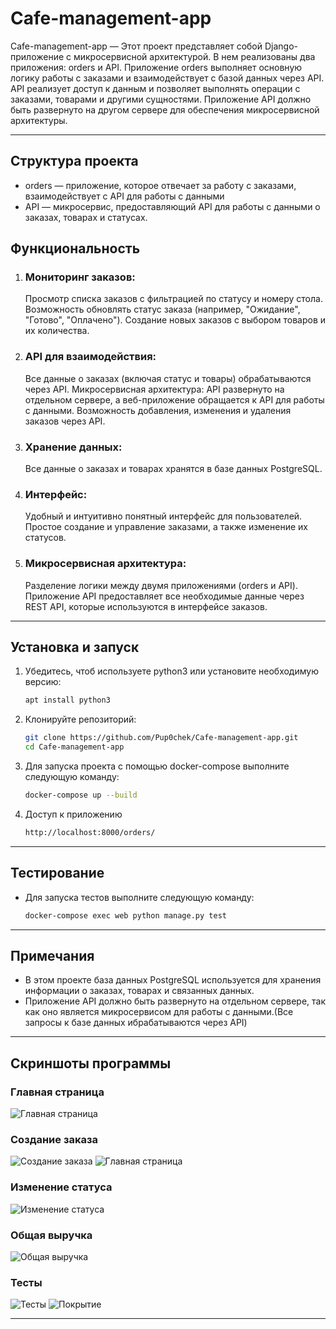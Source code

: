 # Cafe-management-app

Cafe-management-app — Этот проект представляет собой Django-приложение с микросервисной архитектурой. В нем реализованы два приложения: orders и API. Приложение orders выполняет основную логику работы с заказами и взаимодействует с базой данных через API. API реализует доступ к данным и позволяет выполнять операции с заказами, товарами и другими сущностями. Приложение API должно быть развернуто на другом сервере для обеспечения микросервисной архитектуры.

---

## Структура проекта
- orders — приложение, которое отвечает за работу с заказами, взаимодействует с API для работы с данными
- API — микросервис, предоставляющий API для работы с данными о заказах, товарах и статусах.


## Функциональность

1. ### Мониторинг заказов:
    Просмотр списка заказов с фильтрацией по статусу и номеру стола.
    Возможность обновлять статус заказа (например, "Ожидание", "Готово", "Оплачено").
    Создание новых заказов с выбором товаров и их количества.

2. ### API для взаимодействия:
    Все данные о заказах (включая статус и товары) обрабатываются через API.
    Микросервисная архитектура: API развернуто на отдельном сервере, а веб-приложение обращается к API для работы с данными.
    Возможность добавления, изменения и удаления заказов через API.

3. ### Хранение данных:
    Все данные о заказах и товарах хранятся в базе данных PostgreSQL.

4. ### Интерфейс:
    Удобный и интуитивно понятный интерфейс для пользователей.
    Простое создание и управление заказами, а также изменение их статусов.

5. ### Микросервисная архитектура:
    Разделение логики между двумя приложениями (orders и API).
    Приложение API предоставляет все необходимые данные через REST API, которые используются в интерфейсе заказов.

---

## Установка и запуск

1. Убедитесь, чтоб используете python3 или установите необходимую версию:
   ```bash
   apt install python3
2. Клонируйте репозиторий:
   ```bash
   git clone https://github.com/Pup0chek/Cafe-management-app.git
   cd Cafe-management-app
3. Для запуска проекта с помощью docker-compose выполните следующую команду:
   ```bash
   docker-compose up --build
4. Доступ к приложению
    ```bash
   http://localhost:8000/orders/

---

## Тестирование

- Для запуска тестов выполните следующую команду:
    ```bash
    docker-compose exec web python manage.py test

---

## Примечания

- В этом проекте база данных PostgreSQL используется для хранения информации о заказах, товарах и связанных данных.
- Приложение API должно быть развернуто на отдельном сервере, так как оно является микросервисом для работы с данными.(Все запросы к базе данных ибрабатываются через API)

---

## Скриншоты программы

### Главная страница
![Главная страница](/orders/static/orders/main_page.png)

### Создание заказа
![Создание заказа](/orders/static/orders/add_order.png)
![Главная страница](/orders/static/orders/added_order.png)

### Изменение статуса
![Изменение статуса](/orders/static/orders/change_status.png)

### Общая выручка
![Общая выручка](/orders/static/orders/revenue.png)

### Тесты
![Тесты](/orders/static/orders/tests.png)
![Покрытие](/orders/static/orders/coverage.png)

---